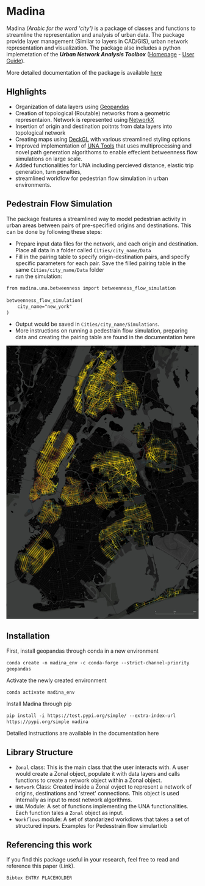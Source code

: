 # Madina
Madina *(Arabic for the word 'city')* is a package of classes and functions to streamline the representation and analysis of urban data. The package provide layer management (Similar to layers in CAD/GIS), urban network representation and visualization. The package also includes a python implemetation of the ***Urban Network Analysis Toolbox*** ([Homepage](https://cityform.mit.edu/projects/una-rhino-toolbox) - [User Guide](https://unatoolbox.notion.site/)).

More detailed documentation of the package is available [here](https://madinadocs.readthedocs.io/)

## HIghlights
* Organization of data layers using [Geopandas](https://geopandas.org/en/stable)
* Creation of topological (Routable) networks from a geometric representaion. Network is represented using [NetworkX](https://networkx.org/)
* Insertion of origin and destination poitnts from data layers into topological network
* Creating maps using [DeckGL](https://deck.gl/) with various streamlined styling options
* Improved implementation of [UNA Tools](https://cityform.mit.edu/projects/una-rhino-toolbox) that uses multiprocessing and novel path generation algorithoms to enable effecient betweenness flow simulations on large scale.
* Added functionalities for UNA including percieved distance, elastic trip generation, turn penalties,
* streamlined workflow for pedestrian flow simulation in urban environments.

## Pedestrain Flow Simulation
The package features a streamlined way to model pedestrian activity in urban areas between pairs of pre-specified origins and destinations. This can be done by following these steps:
* Prepare input data files for the network, and each origin and destination. Place all data in a folder called `Cities/city_name/Data`
* Fill in the pairing table to specify origin-destination pairs, and specify specific parameters for each pair. Save the filled pairing table in the same `Cities/city_name/Data` folder
* run the simulation:
```
from madina.una.betweenness import betweenness_flow_simulation

betweenness_flow_simulation(
    city_name="new_york"
)
```
* Output would be saved in `Cities/city_name/Simulations`.
* More instructions on running a pedestrain flow simulation, preparing data and creating the pairing table are found in the documentation here


![Simulated Flow in New York City](docs/source//img//nyc_flow.png)

## Installation
First, install geopandas through conda in a new environment
```
conda create -n madina_env -c conda-forge --strict-channel-priority geopandas
```
Activate the newly created environment

```
conda activate madina_env
```
Install Madina through pip
```
pip install -i https://test.pypi.org/simple/ --extra-index-url https://pypi.org/simple madina
```

Detailed instructions are available in the documentation here

## Library Structure
* `Zonal` class: This is the main class that the user interacts with. A user would create a Zonal object, populate it with data layers and calls functions to create a network object within a Zonal object. 
* `Network` Class: Created inside a Zonal ovject to represent a network of origins, destinations and 'street' connections. This object is used internally as input to most network algorithms.
* `UNA` Module: A set of functions implementing the UNA functionalities. Each function tales a `Zonal` object as input.
* `Workflows` module: A set of standarized workdlows that takes a set of structured inpurs. Examples for Pedesstrain flow simulartiob

## Referencing this work
If you find this package useful in your research, feel free to read and reference this paper (Link).

```
Bibtex ENTRY PLACEHOLDER
```